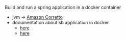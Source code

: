 Build and run a spring application in a docker container

- jvm -> [Amazon Corretto](https://docs.aws.amazon.com/corretto/latest/corretto-8-ug/docker-install.html)
- documentation about sb application in docker
    - [here](https://spring.io/guides/gs/spring-boot-docker/)
    - [here](https://spring.io/guides/topicals/spring-boot-docker)
    
